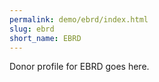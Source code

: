 ```yaml
---
permalink: demo/ebrd/index.html
slug: ebrd
short_name: EBRD
---
```


Donor profile for EBRD goes here.
